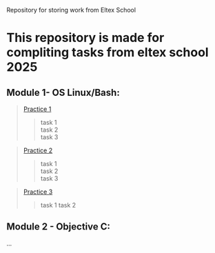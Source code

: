Repository for storing work from Eltex School
# This repository is made for compliting tasks from eltex school 2025
## Module 1- OS Linux/Bash:
> [Practice 1](https://github.com/Neyro0464/Eltex_School/tree/main/module1/practice1 "Путь к директории в репозитории")   
>> task 1  
>> task 2  
>> task 3

> [Practice 2](https://github.com/Neyro0464/Eltex_School/tree/main/module1/practice2 "Путь к директории в репозитории")  
>> task 1  
>> task 2  
>> task 3  

> [Practice 3](https://github.com/Neyro0464/Eltex_School/tree/main/module1/practice3 "Путь к директории в репозитории")
>> task 1
>> task 2

## Module 2 - Objective C:
...
